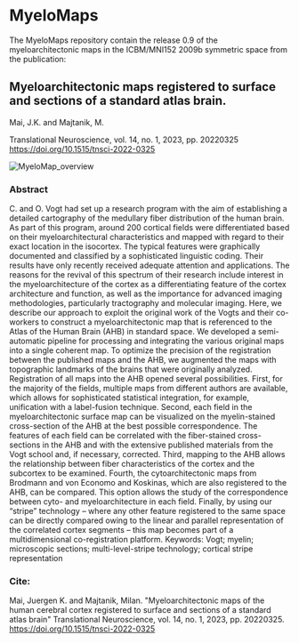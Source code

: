 # MyeloMaps 
The MyeloMaps repository contain the release 0.9 of the myeloarchitectonic maps in the ICBM/MNI152 2009b symmetric space from the publication: 

## Myeloarchitectonic maps registered to surface and sections of a standard atlas brain. 
Mai, J.K. and Majtanik, M. 

Translational Neuroscience, vol. 14, no. 1, 2023, pp. 20220325
https://doi.org/10.1515/tnsci-2022-0325

![MyeloMap_overview](https://github.com/MRXbrain/MyeloMaps/assets/150635183/0cb143ca-cc4a-4a71-890e-d2b7d8af400e)

### Abstract

C. and O. Vogt had set up a research program with the aim of establishing a detailed cartography of the medullary fiber distribution of the human brain. As part of this program, around 200 cortical fields were differentiated based on their myeloarchitectural characteristics and mapped with regard to their exact location in the isocortex. The typical features were graphically documented and classified by a sophisticated linguistic coding. Their results have only recently received adequate attention and applications. The reasons for the revival of this spectrum of their research include interest in the myeloarchitecture of the cortex as a differentiating feature of the cortex architecture and function, as well as the importance for advanced imaging methodologies, particularly tractography and molecular imaging. Here, we describe our approach to exploit the original work of the Vogts and their co-workers to construct a myeloarchitectonic map that is referenced to the Atlas of the Human Brain (AHB) in standard space. We developed a semi-automatic pipeline for processing and integrating the various original maps into a single coherent map. To optimize the precision of the registration between the published maps and the AHB, we augmented the maps with topographic landmarks of the brains that were originally analyzed. Registration of all maps into the AHB opened several possibilities. First, for the majority of the fields, multiple maps from different authors are available, which allows for sophisticated statistical integration, for example, unification with a label-fusion technique. Second, each field in the myeloarchitectonic surface map can be visualized on the myelin-stained cross-section of the AHB at the best possible correspondence. The features of each field can be correlated with the fiber-stained cross-sections in the AHB and with the extensive published materials from the Vogt school and, if necessary, corrected. Third, mapping to the AHB allows the relationship between fiber characteristics of the cortex and the subcortex to be examined. Fourth, the cytoarchitectonic maps from Brodmann and von Economo and Koskinas, which are also registered to the AHB, can be compared. This option allows the study of the correspondence between cyto- and myeloarchitecture in each field. Finally, by using our “stripe” technology – where any other feature registered to the same space can be directly compared owing to the linear and parallel representation of the correlated cortex segments – this map becomes part of a multidimensional co-registration platform.
Keywords: Vogt; myelin; microscopic sections; multi-level-stripe technology; cortical stripe representation

### Cite:
Mai, Juergen K. and Majtanik, Milan. "Myeloarchitectonic maps of the human cerebral cortex registered to surface and sections of a standard atlas brain" Translational Neuroscience, vol. 14, no. 1, 2023, pp. 20220325. https://doi.org/10.1515/tnsci-2022-0325

